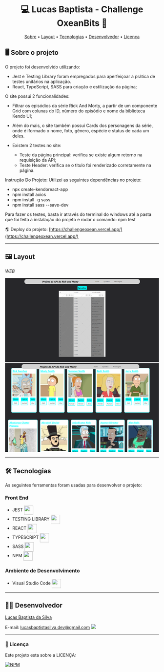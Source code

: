 <h1 align="center"> 💻 Lucas Baptista - Challenge OxeanBits 🧪 </h1>

<p align="center">
 <a href="#-sobre-o-projeto">Sobre</a> •
 <a href="#-layout">Layout</a> • 
 <a href="#-tecnologias">Tecnologias</a> • 
 <a href="#-autor">Desenvolvedor</a> • 
 <a href="#user-content--licença">Licença</a>
</p>

## 🖥️ Sobre o projeto

O projeto foi desenvolvido utilizando:
- Jest e Testing Library foram empregados para aperfeiçoar a prática de testes unitários na aplicação.
- React, TypeScript, SASS para criação e estilização da página;

O site possui 2 funcionalidades:
- Filtrar os episódios da série Rick And Morty, a partir de um componente Grid com colunas do ID, número do episódio e nome da biblioteca Kendo UI;
- Além do mais, o site também possui Cards dos personagens da série, onde é iformado o nome, foto, gênero, espécie e status de cada um deles.

- Existem 2 testes no site:
  - Teste da página principal: verifica se existe algum retorno na requisição da API;
  - Teste Header: verifica se o titulo foi renderizado corretamente na página.

Instrução Do Projeto:
Utilizei as seguintes dependências no projeto:
 - npx create-kendoreact-app
 - npm install axios
 - npm install -g sass
 - npm install sass --save-dev

Para fazer os testes, basta ir através do terminal do windows até a pasta que foi feita a instalação do projeto e rodar o comando: npm test

🌎 Deploy do projeto: [https://challengeoxean.vercel.app/](https://challengeoxean.vercel.app/)

---

## 🖼️ Layout

_WEB_

![GK1](https://github.com/luscabap/challengeoxean/blob/main/public/web_01.png)
![GK1](https://github.com/luscabap/challengeoxean/blob/main/public/web_02.png)

---

## 🛠 Tecnologias 

As seguintes ferramentas foram usadas para desenvolver o projeto:

### Front End
- JEST <img align="center" height="30" width="30" src="https://cdn.jsdelivr.net/gh/devicons/devicon@latest/icons/jest/jest-plain.svg"/>
- TESTING LIBRARY <img align="center" height="30" width="30" src="https://cdn.jsdelivr.net/gh/devicons/devicon/icons/react/react-original.svg"/>
- REACT <img align="center" height="30" width="30" src="https://cdn.jsdelivr.net/gh/devicons/devicon/icons/react/react-original.svg"/>
- TYPESCRIPT <img align="center" height="30" width="30" src="https://cdn.jsdelivr.net/gh/devicons/devicon@latest/icons/typescript/typescript-original.svg"/>
- SASS  <img align="center" height="30" width="30" src="https://cdn.jsdelivr.net/gh/devicons/devicon@latest/icons/sass/sass-original.svg"/>
- NPM <img align="center" height="30" width="30" src="https://cdn.jsdelivr.net/gh/devicons/devicon@latest/icons/npm/npm-original-wordmark.svg"/>
 
          
### Ambiente de Desenvolvimento
- Visual Studio Code <img align="center" height="30" width="30" src="https://cdn.jsdelivr.net/gh/devicons/devicon/icons/vscode/vscode-original-wordmark.svg"/>

---

## 👨‍🎓 Desenvolvedor

<a href="https://www.linkedin.com/in/lucas-baptista-da-silva-133779233/">
Lucas Baptista da Silva</a>

<br/>

E-mail: lucasbaptistasilva.dev@gmail.com <a href = "mailto:lucasbaptistasilva.dev@gmail.com"><img src="https://img.shields.io/badge/-Gmail-%23333?style=for-the-badge&logo=gmail&logoColor=white"  target="_blank"></a>

---

### 📝 Licença

Este projeto esta sobre a LICENÇA:

[![NPM](https://img.shields.io/npm/l/react)](https://github.com/luscabap/lusca-projeto_organo/blob/master/LICENSE)
